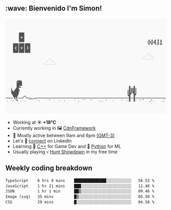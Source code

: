 <h2>:wave: <b>Bienvenido I'm Simon!&nbsp;</b></h2

<section>
  <img src="./static/banner.gif" height=300 width=1000>
</section>

<br>

<ul>
  <li>
		<!--START_SECTION:weather-->
		Working at <b>☀️   +18°C</b>
		<!--END_SECTION:weather-->
  </li>
  <li>
    Currently working in 🖼️&nbsp;<a href=https://github.com/snapverse/cdn-framework target=_blank>CdnFramework</a>
  </li>
  <li>
    🚩 Mostly active between 9am and 6pm <a href=https://onlinealarmkur.com/world/es target=_blank>(GMT-3)</a>
  </li>
  <li>
    Let's 🔗&nbsp;<a href=https://www.linkedin.com/in/itssimmons target=_blank>connect</a> on LinkedIn
  </li>
  <li>
    Learning 👴&nbsp;<a href=https://images3.memedroid.com/images/UPLOADED755/65f2bce6734f6.webp target=_blank>C++</a> for Game Dev and 🐍&nbsp;<a href=https://qph.cf2.quoracdn.net/main-qimg-4472b6229cb75bf66ab531f3ebd4f975-lq target=_blank>Python</a> for ML
  </li>
  <li>
    Usually playing 💀&nbsp;<a href=https://www.huntshowdown.com target=_blank>Hunt Showdown</a> in my free time
  </li>
</ul>

<h2><b>Weekly coding breakdown </b></h2>

<!--START_SECTION:waka-->

```txt
TypeScript    6 hrs 9 mins    ██████████████░░░░░░░░░░░   56.53 %
JavaScript    1 hr 21 mins    ███░░░░░░░░░░░░░░░░░░░░░░   12.48 %
JSON          1 hr 1 min      ██▒░░░░░░░░░░░░░░░░░░░░░░   09.46 %
Image (svg)   35 mins         █▒░░░░░░░░░░░░░░░░░░░░░░░   05.50 %
CSS           29 mins         █░░░░░░░░░░░░░░░░░░░░░░░░   04.58 %
```

<!--END_SECTION:waka-->
